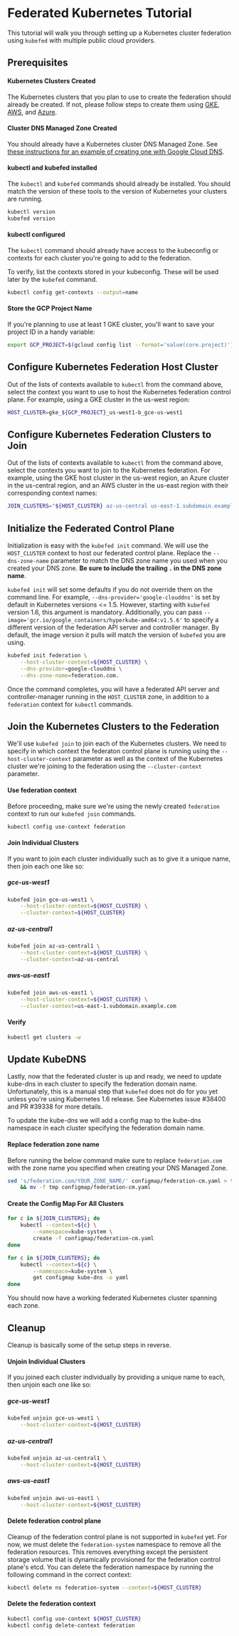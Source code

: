 # Federated Kubernetes Tutorial

This tutorial will walk you through setting up a Kubernetes cluster federation using `kubefed` with multiple public cloud providers.

## Prerequisites

#### Kubernetes Clusters Created

The Kubernetes clusters that you plan to use to create the federation should already be created. If not, please
follow steps to create them using [GKE](kubernetes-cluster-gke-federation.md), [AWS](kubernetes-cluster-aws.md),
and [Azure](kubernetes-cluster-azure.md).

#### Cluster DNS Managed Zone Created

You should already have a Kubernetes cluster DNS Managed Zone. See
[these instructions for an example of creating one with Google Cloud DNS](kubernetes-cluster-gke-federation.md#cluster-dns-managed-zone).

#### kubectl and kubefed installed

The `kubectl` and `kubefed` commands should already be installed. You should match the version of these tools to the version of Kubernetes
your clusters are running.

```bash
kubectl version
kubefed version
```

#### kubectl configured

The `kubectl` command should already have access to the kubeconfig or contexts for each cluster you're going to add to the federation.

To verify, list the contexts stored in your kubeconfig. These will be used later by the `kubefed` command.

```bash
kubectl config get-contexts --output=name
```

#### Store the GCP Project Name

If you're planning to use at least 1 GKE cluster, you'll want to save your project ID in a handy variable:

```bash
export GCP_PROJECT=$(gcloud config list --format='value(core.project)')
```

## Configure Kubernetes Federation Host Cluster

Out of the lists of contexts available to `kubectl` from the command above, select the context you want to use to host the Kubernetes
federation control plane. For example, using a GKE cluster in the us-west region:

```bash
HOST_CLUSTER=gke_${GCP_PROJECT}_us-west1-b_gce-us-west1
```

## Configure Kubernetes Federation Clusters to Join

Out of the lists of contexts available to `kubectl` from the command above, select the contexts you want to join to the Kubernetes
federation. For example, using the GKE host cluster in the us-west region, an Azure cluster in the us-central region, and an AWS cluster
in the us-east region with their corresponding context names:

```bash
JOIN_CLUSTERS="${HOST_CLUSTER} az-us-central us-east-1.subdomain.example.com"
```

## Initialize the Federated Control Plane

Initialization is easy with the `kubefed init` command. We will use the `HOST_CLUSTER` context to host our federated control plane.
Replace the `--dns-zone-name` parameter to match the DNS zone name you used when you created your DNS zone.
**Be sure to include the trailing `.` in the DNS zone name**.

`kubefed init` will set some defaults if you do not override them on the command line.
For example, `--dns-provider='google-clouddns'` is set by default in Kubernetes versions <= 1.5. However, starting with `kubefed` version
1.6, this argument is mandatory. Additionally, you can pass `--image='gcr.io/google_containers/hyperkube-amd64:v1.5.6'`
to specify a different version of the federation API server and controller manager. By default, the image version it pulls will
match the version of `kubefed` you are using.

```bash
kubefed init federation \
    --host-cluster-context=${HOST_CLUSTER} \
    --dns-provider=google-clouddns \
    --dns-zone-name=federation.com.
```

Once the command completes, you will have a federated API server and controller-manager running in the `HOST_CLUSTER` zone, in addition
to a `federation` context for `kubectl` commands.

## Join the Kubernetes Clusters to the Federation

We'll use `kubefed join` to join each of the Kubernetes clusters. We need to specify in which context the federaton control plane
is running using the `--host-cluster-context` parameter as well as the context of the Kubernetes cluster we're joining to the federation using
the `--cluster-context` parameter.

#### Use federation context

Before proceeding, make sure we're using the newly created `federation` context to run our `kubefed join` commands.

```bash
kubectl config use-context federation
```

#### Join Individual Clusters

If you want to join each cluster individually such as to give it a unique name, then join each one like so:

##### gce-us-west1

```bash
kubefed join gce-us-west1 \
    --host-cluster-context=${HOST_CLUSTER} \
    --cluster-context=${HOST_CLUSTER}
```

##### az-us-central1

```bash
kubefed join az-us-central1 \
    --host-cluster-context=${HOST_CLUSTER} \
    --cluster-context=az-us-central
```

##### aws-us-east1

```bash
kubefed join aws-us-east1 \
    --host-cluster-context=${HOST_CLUSTER} \
    --cluster-context=us-east-1.subdomain.example.com
```

#### Verify

```bash
kubectl get clusters -w
```

## Update KubeDNS

Lastly, now that the federated cluster is up and ready, we need to update kube-dns in each cluster to specify the federation domain name.
Unfortunately, this is a manual step that `kubefed` does not do for you yet unless you're using Kubernetes 1.6 release. See Kubernetes issue #38400
and PR #39338 for more details.

To update the kube-dns we will add a config map to the kube-dns namespace in each cluster specifying the federation domain name.

#### Replace federation zone name

Before running the below command make sure to replace `federation.com` with the zone name you specified when creating your
DNS Managed Zone.

```bash
sed 's/federation.com/YOUR_ZONE_NAME/' configmap/federation-cm.yaml > tmp \
    && mv -f tmp configmap/federation-cm.yaml
```

#### Create the Config Map For All Clusters

```bash
for c in ${JOIN_CLUSTERS}; do
    kubectl --context=${c} \
        --namespace=kube-system \
        create -f configmap/federation-cm.yaml
done
```

```bash
for c in ${JOIN_CLUSTERS}; do
    kubectl --context=${c} \
        --namespace=kube-system \
        get configmap kube-dns -o yaml
done
```

You should now have a working federated Kubernetes cluster spanning each zone.

## Cleanup

Cleanup is basically some of the setup steps in reverse.

#### Unjoin Individual Clusters

If you joined each cluster individually by providing a unique name to each, then unjoin each one like so:

##### gce-us-west1

```bash
kubefed unjoin gce-us-west1 \
    --host-cluster-context=${HOST_CLUSTER}
```

##### az-us-central1

```bash
kubefed unjoin az-us-central1 \
    --host-cluster-context=${HOST_CLUSTER}
```

##### aws-us-east1

```bash
kubefed unjoin aws-us-east1 \
    --host-cluster-context=${HOST_CLUSTER}
```

#### Delete federation control plane

Cleanup of the federation control plane is not supported in `kubefed` yet.
For now, we must delete the `federation-system` namespace to remove all the federation resources.
This removes everything except the persistent storage volume that is dynamically provisioned for the
federation control plane's etcd. You can delete the federation namespace by running the
following command in the correct context:

```bash
kubectl delete ns federation-system --context=${HOST_CLUSTER}
```

#### Delete the federation context

```bash
kubectl config use-context ${HOST_CLUSTER}
kubectl config delete-context federation
```
